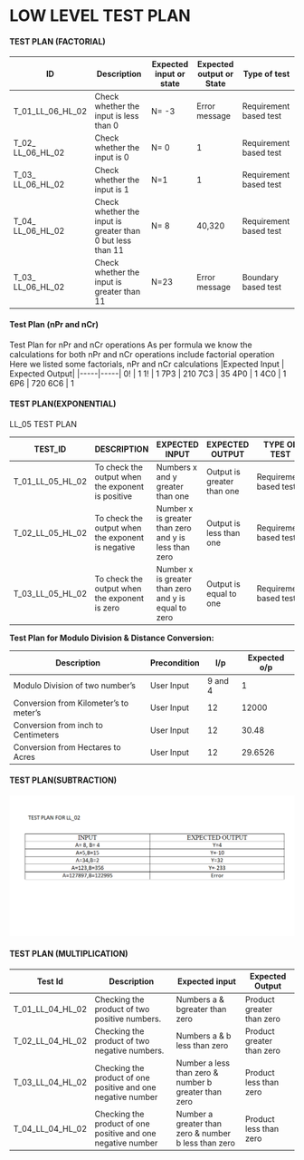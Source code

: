 # LOW LEVEL TEST PLAN
#### TEST PLAN (FACTORIAL)
| ID |Description | Expected input or state | Expected output or State |Type of test|
| ------ | ------ | ------ | ------ |------|
|T_01_LL_06_HL_02 |Check whether the input is less than 0 |N= -3 |Error message | Requirement based test|
|T_02_ LL_06_HL_02 |Check whether the input is 0| N= 0 |1 |Requirement based test|
|T_03_ LL_06_HL_02 |Check whether the input is 1 |N=1 |1 |Requirement based test|
|T_04_ LL_06_HL_02 |Check whether the input is greater than 0 but less than 11| N= 8 |40,320|Requirement based test|
|T_03_ LL_06_HL_02 |Check whether the input is greater than 11 |N=23 |Error message |Boundary based test|

#### Test Plan (nPr and nCr)
Test Plan for nPr and nCr operations As per formula we know the calculations for both nPr and nCr operations include factorial operation Here we listed some factorials, nPr and nCr calculations
|Expected Input  | Expected Output|
|-----|-----|
   0!          |      1
   1!          |      1
  7P3          |     210
  7C3          |     35
  4P0          |      1
  4C0          |      1
  6P6          |     720
  6C6          |      1
  
  
  
#### TEST PLAN(EXPONENTIAL)  
  LL_05 TEST PLAN 

| TEST\_ID | DESCRIPTION | EXPECTED INPUT | EXPECTED OUTPUT | TYPE OF TEST |
| --- | --- | --- | --- | --- |
| T\_01\_LL\_05\_HL\_02 | To check the output when the exponent is positive | Numbers x and y greater than one | Output is greater than one |Requirement based test |
| T\_02\_LL\_05\_HL\_02 | To check the output when the exponent is negative | Number x is greater than zero and y is less than zero | Output is less than one | Requirement based test |
| T\_03\_LL\_05\_HL\_02 | To check the output when the exponent is zero | Number x is greater than zero and y is equal to zero | Output is equal to one | Requirement based test |


**Test Plan for Modulo Division & Distance Conversion:**

| Description                            | Precondition |  I/p    | Expected o/p  |
|----------------------------------------|--------------|---------|---------------|
| Modulo Division of two number’s        | User Input   | 9 and 4 | 1             |
| Conversion from Kilometer’s to meter’s | User Input   | 12      | 12000         |
| Conversion from inch to Centimeters    | User Input   | 12      | 30.48         |
| Conversion from Hectares to Acres      | User Input   | 12      | 29.6526       |



#### TEST PLAN(SUBTRACTION)

![Testplan](https://github.com/99003518/Team2_calciapp/blob/main/Calculator%20Application/3.%20Test%20Plan/Test%20plan%20for%20subtraction.png)


#### TEST PLAN (MULTIPLICATION)

| **Test Id** | **Description** | **Expected input** | **Expected Output** |
| --- | --- | --- | --- |
| T\_01\_LL\_04\_HL\_02 | Checking the product of two positive numbers. | Numbers a &amp; bgreater than zero | Product greater than zero |
| T\_02\_LL\_04\_HL\_02 | Checking the product of two negative numbers. | Numbers a &amp; b less than zero | Product greater than zero |
| T\_03\_LL\_04\_HL\_02 | Checking the product of one positive and one negative number | Number a less than zero &amp; number b greater than zero | Product less than zero |
| T\_04\_LL\_04\_HL\_02 | Checking the product of one positive and one negative number | Number a greater than zero &amp; number b less than zero | Product less than zero |

